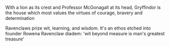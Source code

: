 With a lion as its crest and Professor McGonagall at its head, Gryffindor is the house which most values the virtues of courage, bravery and determination

Ravenclaws prize wit, learning, and wisdom. It's an ethos etched into founder Rowena Ravenclaw diadem: 'wit beyond measure is man's greatest treasure'
